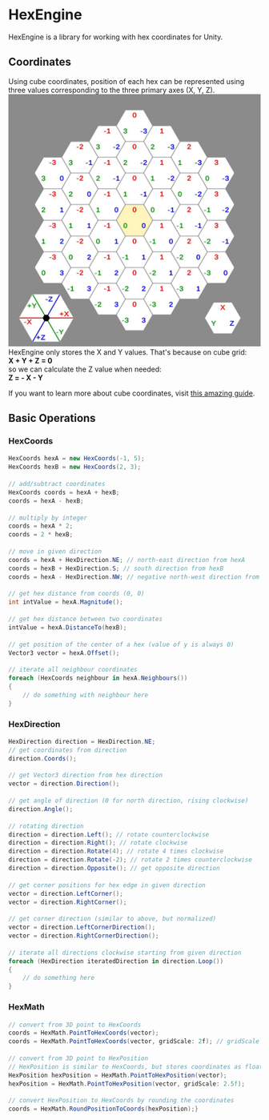 # HexEngine
HexEngine is a library for working with hex coordinates for Unity.
## Coordinates
Using cube coordinates, position of each hex can be represented using three values corresponding to the three primary axes (X, Y, Z).
![coords board](./Docs/coords_board.jpg)
HexEngine only stores the X and Y values.
That's because on cube grid:<br>
**X + Y + Z = 0**<br>
so we can calculate the Z value when needed:<br>
**Z = - X - Y**

If you want to learn more about cube coordinates, visit [this amazing guide](http://www.redblobgames.com/grids/hexagons/).
## Basic Operations
### HexCoords
```c#
HexCoords hexA = new HexCoords(-1, 5);
HexCoords hexB = new HexCoords(2, 3);

// add/subtract coordinates
HexCoords coords = hexA + hexB;
coords = hexA - hexB;

// multiply by integer
coords = hexA * 2;
coords = 2 * hexB;

// move in given direction
coords = hexA + HexDirection.NE; // north-east direction from hexA
coords = hexB + HexDirection.S; // south direction from hexB
coords = hexA - HexDirection.NW; // negative north-west direction from hexA

// get hex distance from coords (0, 0)
int intValue = hexA.Magnitude();

// get hex distance between two coordinates
intValue = hexA.DistanceTo(hexB);

// get position of the center of a hex (value of y is always 0)
Vector3 vector = hexA.Offset();

// iterate all neighbour coordinates
foreach (HexCoords neighbour in hexA.Neighbours())
{
    // do something with neighbour here
}
```

### HexDirection
```c#
HexDirection direction = HexDirection.NE;
// get coordinates from direction
direction.Coords();

// get Vector3 direction from hex direction
vector = direction.Direction();

// get angle of direction (0 for north direction, rising clockwise)
direction.Angle();

// rotating direction
direction = direction.Left(); // rotate counterclockwise
direction = direction.Right(); // rotate clockwise
direction = direction.Rotate(4); // rotate 4 times clockwise
direction = direction.Rotate(-2); // rotate 2 times counterclockwise
direction = direction.Opposite(); // get opposite direction

// get corner positions for hex edge in given direction
vector = direction.LeftCorner();
vector = direction.RightCorner();

// get corner direction (similar to above, but normalized)
vector = direction.LeftCornerDirection();
vector = direction.RightCornerDirection();

// iterate all directions clockwise starting from given direction
foreach (HexDirection iteratedDirection in direction.Loop())
{
    // do something here
}
```

### HexMath
```c#
// convert from 3D point to HexCoords
coords = HexMath.PointToHexCoords(vector);
coords = HexMath.PointToHexCoords(vector, gridScale: 2f); // gridScale is optional parameter defining scale of hex grid

// convert from 3D point to HexPosition
// HexPosition is similar to HexCoords, but stores coordinates as float values
HexPosition hexPosition = HexMath.PointToHexPosition(vector);
hexPosition = HexMath.PointToHexPosition(vector, gridScale: 2.5f);

// convert HexPosition to HexCoords by rounding the coordinates
coords = HexMath.RoundPositionToCoords(hexPosition);}
```
